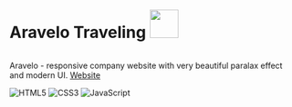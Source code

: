 # Aravelo Traveling <img src="https://steamuserimages-a.akamaihd.net/ugc/1760325019158936080/3FEA472F51E0008754A0EEEB14AB8B3B5BC29ECB/?imw=512&&ima=fit&impolicy=Letterbox&imcolor=%23000000&letterbox=false" alt="" width="50">
<img src="./aravelo_full.png" alt="">

Aravelo  -  responsive company website with very beautiful paralax effect and modern UI. [Website](https://aravelotraveling.netlify.app)

![HTML5](https://img.shields.io/badge/html5-%23E34F26.svg?style=for-the-badge&logo=html5&logoColor=white) ![CSS3](https://img.shields.io/badge/css3-%231572B6.svg?style=for-the-badge&logo=css3&logoColor=white) ![JavaScript](https://img.shields.io/badge/javascript-%23323330.svg?style=for-the-badge&logo=javascript&logoColor=%23F7DF1E)

